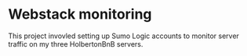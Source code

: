 # Webstack monitoring

This project invovled setting up Sumo Logic accounts to monitor server traffic
on my three HolbertonBnB servers.
